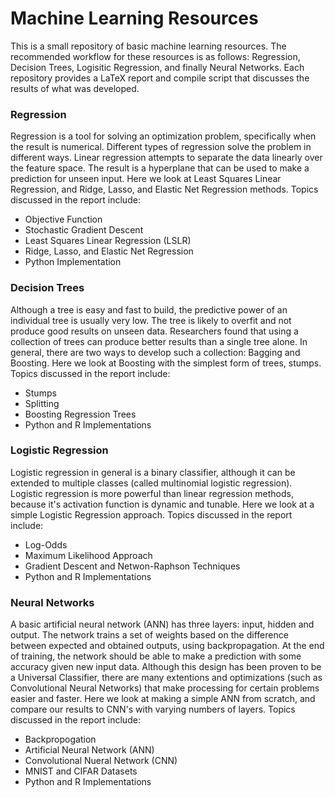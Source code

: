 # Machine Learning Resources

This is a small repository of basic machine learning resources.
The recommended workflow for these resources is as follows:
Regression, Decision Trees, Logisitic Regression,
and finally Neural Networks. Each repository provides a LaTeX
report and compile script that discusses the results of what was
developed.

### Regression

Regression is a tool for solving an optimization problem,
specifically when the result is numerical.
Different types of regression solve the problem in different ways.
Linear regression attempts to separate the data linearly over the
feature space. The result is a hyperplane that can be used to
make a prediction for unseen input.
Here we look at Least Squares Linear Regression, and Ridge, Lasso,
and Elastic Net Regression methods.
Topics discussed in the report include:

 * Objective Function
 * Stochastic Gradient Descent
 * Least Squares Linear Regression (LSLR)
 * Ridge, Lasso, and Elastic Net Regression
 * Python Implementation

### Decision Trees
 Although a tree is easy and fast to build, the
predictive power of an individual tree is usually very low.
The tree is likely to overfit and not
produce good results on unseen data.
Researchers found that using a collection of trees can produce
better results than a single tree alone.
In general, there are two ways to develop such a collection:
Bagging and Boosting.
Here we look at Boosting with the simplest form of trees, stumps.
Topics discussed in the report include:
 * Stumps
 * Splitting
 * Boosting Regression Trees
 * Python and R Implementations

### Logistic Regression
Logistic regression in general is a binary classifier,
although it can be extended to multiple classes
(called multinomial logistic regression).
Logistic regression is more powerful than linear regression
methods, because it's activation function is dynamic and tunable.
Here we look at a simple Logistic Regression approach.
Topics discussed in the report include:
 * Log-Odds
 * Maximum Likelihood Approach
 * Gradient Descent and Netwon-Raphson Techniques
 * Python and R Implementations

### Neural Networks
A basic artificial neural network (ANN) has three layers:
input, hidden and output.
The network trains a set of weights based on the difference
between expected and obtained outputs, using backpropagation.
At the end of training, the network should be able to
make a prediction with some accuracy given new input data.
Although this design has been proven to be a Universal Classifier,
there are many extentions and optimizations
(such as Convolutional Neural Networks) that make processing
for certain problems easier and faster.
Here we look at making a simple ANN from scratch, and compare our
results to CNN's with varying numbers of layers.
Topics discussed in the report include:
 * Backpropogation
 * Artificial Neural Network (ANN)
 * Convolutional Nueral Network (CNN)
 * MNIST and CIFAR Datasets
 * Python and R Implementations

